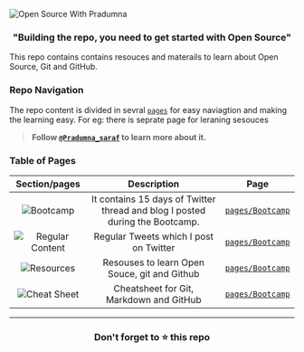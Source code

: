 ![Open Source With Pradumna](https://user-images.githubusercontent.com/51878265/160343560-2ae1addf-c4d0-444b-ab0d-b3d033265055.png)

<h3 align="center"><b>"Building the repo, you need to get started with Open Source"</b></h3>

This repo contains contains resouces and materails to learn about Open Source, Git and GitHub.

### Repo Navigation
The repo content is divided in sevral [`pages`](/pages) for easy naviagtion and making the learning easy. For eg: there is seprate page for leraning sesouces </b>

> **Follow [`@Pradumna_saraf`](https://twitter.com/pradumna_saraf) to learn more about it.**


### Table of Pages
|                                                 Section/pages                                                     | Description   |          Page           |
|:-----------------------------------------------------------------------------------------------------------------:|:-------------:|:---------------------------:|
|![Bootcamp](https://user-images.githubusercontent.com/51878265/167285611-0a98a158-f65d-4032-89b9-04fe1cb102dc.png)| It contains 15 days of Twitter thread and blog I posted during the Bootcamp. |[`pages/Bootcamp`](/pages/Bootcamp.md)|
|![Regular Content](https://user-images.githubusercontent.com/51878265/167285604-e16addac-a9be-4a1d-8470-17203405684a.png)| Regular Tweets which I post on Twitter   |[`pages/Bootcamp`](/pages/Bootcamp.md) |                          
|![Resources](https://user-images.githubusercontent.com/51878265/167285609-444adcce-d15b-49f4-89b4-2e1fca72cdf4.png)| Resouses to learn Open Souce, git and Github   |[`pages/Bootcamp`](/pages/Bootcamp.md) |                          
|![Cheat Sheet](https://user-images.githubusercontent.com/51878265/167285608-58c581f4-bd98-41e0-b7e4-0ea6e2189432.png)| Cheatsheet for Git, Markdown and GitHub |[`pages/Bootcamp`](/pages/Bootcamp.md) |                         








---
<h3 align = "center">Don't forget to ⭐ this repo<h3>
